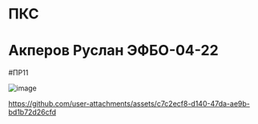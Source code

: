 # ПКС

# Акперов Руслан ЭФБО-04-22

#ПР11

![image](https://github.com/user-attachments/assets/f04cfbe6-aa31-48bb-9948-5700139c058c)

https://github.com/user-attachments/assets/c7c2ecf8-d140-47da-ae9b-bd1b72d26cfd

